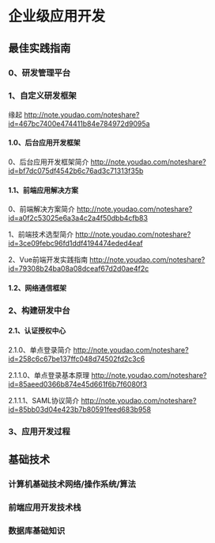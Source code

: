 
# 企业级应用开发

## 最佳实践指南
### 0、研发管理平台

### 1、自定义研发框架

缘起 http://note.youdao.com/noteshare?id=467bc7400e474411b84e784972d9095a

#### 1.0、后台应用开发框架
0、后台应用开发框架简介 http://note.youdao.com/noteshare?id=bf7dc075df4542b6c76ad3c71313f35b

#### 1.1、前端应用解决方案

0、前端解决方案简介 http://note.youdao.com/noteshare?id=a0f2c53025e6a3a4c2a4f50dbb4cfb83

1、前端技术选型简介 http://note.youdao.com/noteshare?id=3ce09febc96fd1ddf4194474eded4eaf

2、Vue前端开发实践指南
 http://note.youdao.com/noteshare?id=79308b24ba08a08dceaf67d2d0ae4f2c


#### 1.2、网络通信框架

### 2、构建研发中台

#### 2.1、认证授权中心
2.1.0、单点登录简介 http://note.youdao.com/noteshare?id=258c6c67be137ffc048d74502fd2c3c6

2.1.1.0、单点登录基本原理 http://note.youdao.com/noteshare?id=85aeed0366b874e45d661f6b7f6080f3

2.1.1.1、SAML协议简介 http://note.youdao.com/noteshare?id=85bb03d04e423b7b80591feed683b958

### 3、应用开发过程

## 基础技术
### 计算机基础技术网络/操作系统/算法
### 前端应用开发技术栈
### 数据库基础知识

 
